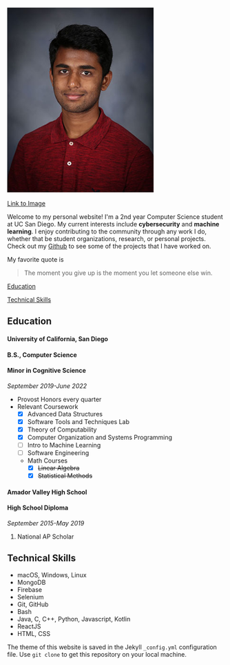 ![image](images/Dhanush_Image.png)

[Link to Image](images/Dhanush_Image.png)

Welcome to my personal website! I'm a 2nd year Computer Science student at UC San Diego. My current interests include **cybersecurity** and **machine learning**. I enjoy contributing to the community through any work I do, whether that be student organizations, research, or personal projects. Check out my [Github](https://github.com/dnanjunda) to see some of the projects that I have worked on.

My favorite quote is
> The moment you give up is the moment you let someone else win.

[Education](https://github.com/dnanjunda/dnanjunda.github.io#education)

[Technical Skills](https://github.com/dnanjunda/dnanjunda.github.io#technical-skills)

## Education
#### University of California, San Diego
#### B.S., Computer Science
#### Minor in Cognitive Science

*September 2019-June 2022*

- Provost Honors every quarter
- Relevant Coursework
  - [x] Advanced Data Structures
  - [x] Software Tools and Techniques Lab
  - [x] Theory of Computability
  - [x] Computer Organization and Systems Programming
  - [ ] Intro to Machine Learning
  - [ ] Software Engineering
  - Math Courses
    - [x] ~~Linear Algebra~~
    - [x] ~~Statistical Methods~~
  
#### Amador Valley High School
#### High School Diploma

*September 2015-May 2019*

1. National AP Scholar

## Technical Skills

- macOS, Windows, Linux
- MongoDB
- Firebase
- Selenium
- Git, GitHub
- Bash
- Java, C, C++, Python, Javascript, Kotlin
- ReactJS
- HTML, CSS

The theme of this website is saved in the Jekyll `_config.yml` configuration file. Use `git clone` to get this repository on your local machine.
